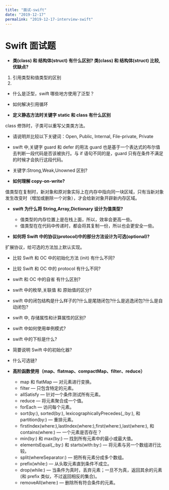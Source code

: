 ```yaml
---
title: "面试-swift"
date: "2019-12-17"
permalink: "2019-12-17-interview-swift"
---
```


# Swift 面试题

- **类(class) 和 结构体(struct) 有什么区别? 类(class) 和 结构体(struct) 比较,优缺点?**

1. 引用类型和值类型的区别
2.

- 什么是泛型，swift 哪些地方使用了泛型？

- 如何解决引用循环

- **定义静态方法时关键字 static 和 class 有什么区别**

class 修饰时，子类可以重写父类类方法。

- 请说明并比较以下关键词：Open, Public, Internal, File-private, Private

- swift 中,关键字 guard 和 defer 的用法 guard 也是基于一个表达式的布尔值去判断一段代码是否该被执行。与 if 语句不同的是，guard 只有在条件不满足的时候才会执行这段代码。

- 关键字:Strong,Weak,Unowned 区别?

- **如何理解 copy-on-write?**

值类型在复制时，新对象和原对象实际上在内存中指向同一块区域，只有当新对象发生改变时（增加或删除一个对象），才会给新对象开辟新内存区域。

- **swift 为什么将 String,Array,Dictionary 设计为值类型?**

  - 值类型的内存位置上是在栈上面，所以，效率会更高一些。
  - 值类型在在代码中传递时，都会将其复制一份，所以也会更安全一些。

- **如何将 Swift 中的协议(protocol)中的部分方法设计为可选(optional)?**

扩展协议，给可选的方法加上默认实现。

- 比较 Swift 和 OC 中的初始化方法 (init) 有什么不同?

- 比较 Swift 和 OC 中的 protocol 有什么不同?

- swift 和 OC 中的自省 有什么区别?

- swift 中的枚举,关联值 和 原始值的区分?

- swift 中的闭包结构是什么样子的?什么是尾随闭包?什么是逃逸闭包?什么是自动闭包?

- swift 中, 存储属性和计算属性的区别?

- swift 中如何使用单例模式?

- swift 中的下标是什么?

- 简要说明 Swift 中的初始化器?

- 什么可选链?

* **高阶函数使用（map、flatmap、compactMap、filter、reduce）**

  - map 和 flatMap — 对元素进行变换。
  - filter — 只包含特定的元素。
  - allSatisfy — 针对一个条件测试所有元素。
  - reduce — 将元素聚合成一个值。
  - forEach — 访问每个元素。
  - sort(by:), sorted(by:), lexicographicallyPrecedes(\_:by:), 和 partition(by:) — 重排元素。
  - firstIndex(where:),lastIndex(where:),first(where:),last(where:), 和 contains(where:) — 一个元素是否存在？
  - min(by:) 和 max(by:) — 找到所有元素中的最小或最大值。
  - elementsEqual(\_:by:) 和 starts(with:by:) — 将元素与另一个数组进行比较。
  - split(whereSeparator:) — 把所有元素分成多个数组。
  - prefix(while:) — 从头取元素直到条件不成立。
  - drop(while:) — 当条件为真时，丢弃元素；一旦不为真，返回其余的元素(和 prefix 类似，不过返回相反的集合)。
  - removeAll(where:) — 删除所有符合条件的元素。
